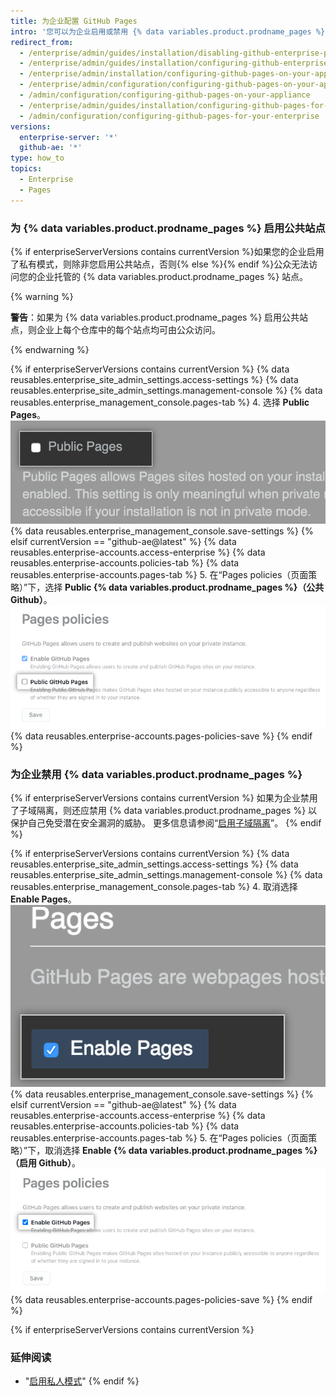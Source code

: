 ```yaml
---
title: 为企业配置 GitHub Pages
intro: '您可以为企业启用或禁用 {% data variables.product.prodname_pages %}，并选择是否让站点被公开访问。'
redirect_from:
  - /enterprise/admin/guides/installation/disabling-github-enterprise-pages/
  - /enterprise/admin/guides/installation/configuring-github-enterprise-pages/
  - /enterprise/admin/installation/configuring-github-pages-on-your-appliance
  - /enterprise/admin/configuration/configuring-github-pages-on-your-appliance
  - /admin/configuration/configuring-github-pages-on-your-appliance
  - /enterprise/admin/guides/installation/configuring-github-pages-for-your-enterprise/
  - /admin/configuration/configuring-github-pages-for-your-enterprise
versions:
  enterprise-server: '*'
  github-ae: '*'
type: how_to
topics:
  - Enterprise
  - Pages
---
```

### 为 {% data variables.product.prodname_pages %} 启用公共站点

{% if enterpriseServerVersions contains currentVersion %}如果您的企业启用了私有模式，则除非您启用公共站点，否则{% else %}{% endif %}公众无法访问您的企业托管的 {% data variables.product.prodname_pages %} 站点。

{% warning %}

**警告**：如果为 {% data variables.product.prodname_pages %} 启用公共站点，则企业上每个仓库中的每个站点均可由公众访问。

{% endwarning %}

{% if enterpriseServerVersions contains currentVersion %}
{% data reusables.enterprise_site_admin_settings.access-settings %}
{% data reusables.enterprise_site_admin_settings.management-console %}
{% data reusables.enterprise_management_console.pages-tab %}
4. 选择 **Public Pages**。 ![启用公共页面复选框](/assets/images/enterprise/management-console/public-pages-checkbox.png)
{% data reusables.enterprise_management_console.save-settings %}
{% elsif currentVersion == "github-ae@latest" %}
{% data reusables.enterprise-accounts.access-enterprise %}
{% data reusables.enterprise-accounts.policies-tab %}
{% data reusables.enterprise-accounts.pages-tab %}
5. 在“Pages policies（页面策略）”下，选择 **Public {% data variables.product.prodname_pages %}（公共 Github）**。 ![用于启用公共 {% data variables.product.prodname_pages %} 的复选框](/assets/images/enterprise/business-accounts/public-github-pages-checkbox.png)
{% data reusables.enterprise-accounts.pages-policies-save %}
{% endif %}

### 为企业禁用 {% data variables.product.prodname_pages %}

{% if enterpriseServerVersions contains currentVersion %}
如果为企业禁用了子域隔离，则还应禁用
{% data variables.product.prodname_pages %} 以保护自己免受潜在安全漏洞的威胁。 更多信息请参阅“[启用子域隔离](/admin/configuration/enabling-subdomain-isolation)”。
{% endif %}

{% if enterpriseServerVersions contains currentVersion %}
{% data reusables.enterprise_site_admin_settings.access-settings %}
{% data reusables.enterprise_site_admin_settings.management-console %}
{% data reusables.enterprise_management_console.pages-tab %}
4. 取消选择 **Enable Pages**。 ![禁用 {% data variables.product.prodname_pages %} 复选框](/assets/images/enterprise/management-console/pages-select-button.png)
{% data reusables.enterprise_management_console.save-settings %}
{% elsif currentVersion == "github-ae@latest" %}
{% data reusables.enterprise-accounts.access-enterprise %}
{% data reusables.enterprise-accounts.policies-tab %}
{% data reusables.enterprise-accounts.pages-tab %}
5. 在“Pages policies（页面策略）”下，取消选择 **Enable {% data variables.product.prodname_pages %}（启用 Github）**。 ![禁用 {% data variables.product.prodname_pages %} 复选框](/assets/images/enterprise/business-accounts/enable-github-pages-checkbox.png)
{% data reusables.enterprise-accounts.pages-policies-save %}
{% endif %}

{% if enterpriseServerVersions contains currentVersion %}
### 延伸阅读

- "[启用私人模式](/admin/configuration/enabling-private-mode)"
{% endif %}
